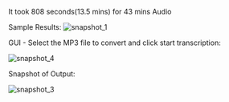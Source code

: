 It took 808 seconds(13.5 mins) for 43 mins Audio

Sample Results:
![snapshot_1](https://github.com/CourageTrain/amma_bhagwan_translator/assets/79729617/ab928c11-afcf-4a5d-b5d1-456ac1d19e59)

GUI - Select the MP3 file to convert and click start transcription:

![snapshot_4](https://github.com/CourageTrain/amma_bhagwan_translator/assets/79729617/ccf5fe48-ccfd-49f4-90ab-70d622ff758e)


Snapshot of Output:

![snapshot_3](https://github.com/CourageTrain/amma_bhagwan_translator/assets/79729617/7b4d4be9-7183-439e-b797-7852726dc39a)
